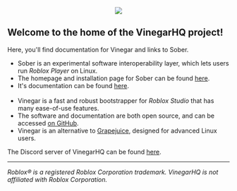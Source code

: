 <p align="center">
  <img style="max-width: 30%" src="../vinegar.svg">
</p>

## Welcome to the home of the VinegarHQ project!

Here, you'll find documentation for Vinegar and links to Sober.

- Sober is an experimental software interoperability layer, which lets users run *Roblox Player* on Linux.
- The homepage and installation page for Sober can be found [here](https://sober.vinegarhq.org/).
- It's documentation can be found [here](../Sober/Home/index.md).
<br><br>
- Vinegar is a fast and robust bootstrapper for *Roblox Studio* that has many ease-of-use features.
- The software and documentation are both open source, and can be accessed [on GitHub](https://github.com/vinegarhq).
- Vinegar is an alternative to [Grapejuice](https://brinkervii.gitlab.io/grapejuice/), designed for advanced Linux users.

The Discord server of VinegarHQ can be found [here](https://discord.gg/dzdzZ6Pps2).

---

_Roblox® is a registered Roblox Corporation trademark. VinegarHQ is not affiliated with Roblox Corporation._

